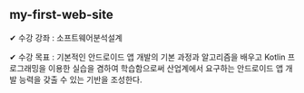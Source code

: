 ## my-first-web-site 
✔ 수강 강좌 : 소프트웨어분석설계 

✔ 수강 목표 : 기본적인 안드로이드 앱 개발의 기본 과정과 알고리즘을 배우고 Kotlin 프로그래밍을 이용한 실습을 겸하여 학습함으로써 산업계에서 요구하는 안드로이드 앱 개발 능력을 갖출 수 있는 기반을 조성한다. 

